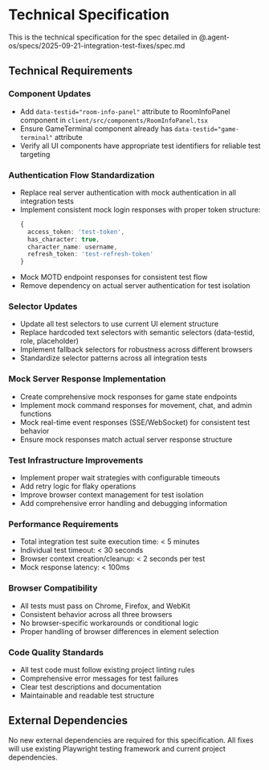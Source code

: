 # Technical Specification

This is the technical specification for the spec detailed in @.agent-os/specs/2025-09-21-integration-test-fixes/spec.md

## Technical Requirements

### Component Updates
- Add `data-testid="room-info-panel"` attribute to RoomInfoPanel component in `client/src/components/RoomInfoPanel.tsx`
- Ensure GameTerminal component already has `data-testid="game-terminal"` attribute
- Verify all UI components have appropriate test identifiers for reliable test targeting

### Authentication Flow Standardization
- Replace real server authentication with mock authentication in all integration tests
- Implement consistent mock login responses with proper token structure:
  ```typescript
  {
    access_token: 'test-token',
    has_character: true,
    character_name: username,
    refresh_token: 'test-refresh-token'
  }
  ```
- Mock MOTD endpoint responses for consistent test flow
- Remove dependency on actual server authentication for test isolation

### Selector Updates
- Update all test selectors to use current UI element structure
- Replace hardcoded text selectors with semantic selectors (data-testid, role, placeholder)
- Implement fallback selectors for robustness across different browsers
- Standardize selector patterns across all integration tests

### Mock Server Response Implementation
- Create comprehensive mock responses for game state endpoints
- Implement mock command responses for movement, chat, and admin functions
- Mock real-time event responses (SSE/WebSocket) for consistent test behavior
- Ensure mock responses match actual server response structure

### Test Infrastructure Improvements
- Implement proper wait strategies with configurable timeouts
- Add retry logic for flaky operations
- Improve browser context management for test isolation
- Add comprehensive error handling and debugging information

### Performance Requirements
- Total integration test suite execution time: < 5 minutes
- Individual test timeout: < 30 seconds
- Browser context creation/cleanup: < 2 seconds per test
- Mock response latency: < 100ms

### Browser Compatibility
- All tests must pass on Chrome, Firefox, and WebKit
- Consistent behavior across all three browsers
- No browser-specific workarounds or conditional logic
- Proper handling of browser differences in element selection

### Code Quality Standards
- All test code must follow existing project linting rules
- Comprehensive error messages for test failures
- Clear test descriptions and documentation
- Maintainable and readable test structure

## External Dependencies

No new external dependencies are required for this specification. All fixes will use existing Playwright testing framework and current project dependencies.
